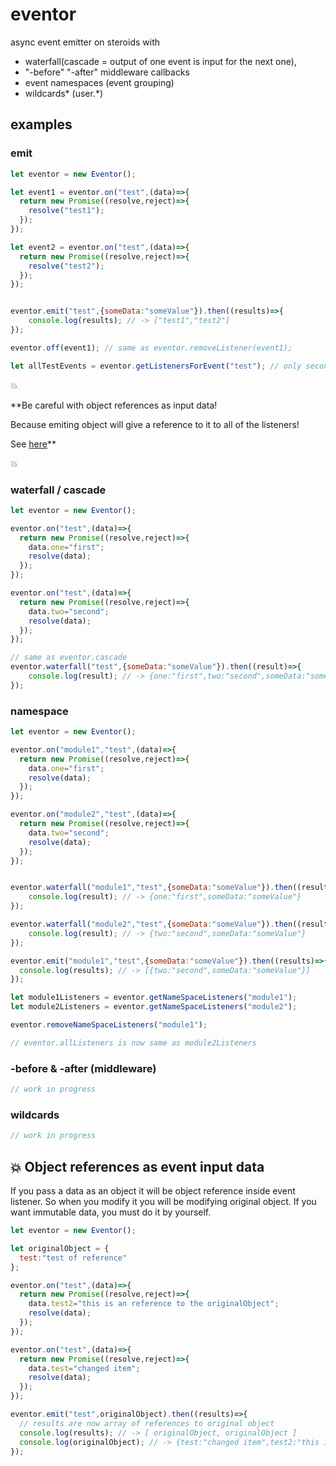 # eventor
async event emitter on steroids with
- waterfall(cascade = output of one event is input for the next one),
- "-before" "-after" middleware callbacks
- event namespaces (event grouping)
- wildcards\* (user.\*)

## examples

### emit

```javascript
let eventor = new Eventor();

let event1 = eventor.on("test",(data)=>{
  return new Promise((resolve,reject)=>{
    resolve("test1");
  });
});

let event2 = eventor.on("test",(data)=>{
  return new Promise((resolve,reject)=>{
    resolve("test2");
  });
});


eventor.emit("test",{someData:"someValue"}).then((results)=>{
    console.log(results); // -> ["test1","test2"]
});

eventor.off(event1); // same as eventor.removeListener(event1);

let allTestEvents = eventor.getListenersForEvent("test"); // only second event object (not id)
```
:collision:

**Be careful with object references as input data!

Because emiting object will give a reference to it to all of the listeners!

See [here](#object-references-as-event-input-data)**

:collision:

### waterfall / cascade

```javascript
let eventor = new Eventor();

eventor.on("test",(data)=>{
  return new Promise((resolve,reject)=>{
    data.one="first";
    resolve(data);
  });
});

eventor.on("test",(data)=>{
  return new Promise((resolve,reject)=>{
    data.two="second";
    resolve(data);
  });
});

// same as eventor.cascade
eventor.waterfall("test",{someData:"someValue"}).then((result)=>{
    console.log(result); // -> {one:"first",two:"second",someData:"someValue"}
});
```

### namespace
```javascript
let eventor = new Eventor();

eventor.on("module1","test",(data)=>{
  return new Promise((resolve,reject)=>{
    data.one="first";
    resolve(data);
  });
});

eventor.on("module2","test",(data)=>{
  return new Promise((resolve,reject)=>{
    data.two="second";
    resolve(data);
  });
});


eventor.waterfall("module1","test",{someData:"someValue"}).then((result)=>{
    console.log(result); // -> {one:"first",someData:"someValue"}
});

eventor.waterfall("module2","test",{someData:"someValue"}).then((result)=>{
    console.log(result); // -> {two:"second",someData:"someValue"}
});

eventor.emit("module1","test",{someData:"someValue"}).then((results)=>{
  console.log(results); // -> [{two:"second",someData:"someValue"}]
});

let module1Listeners = eventor.getNameSpaceListeners("module1");
let module2Listeners = eventor.getNameSpaceListeners("module2");

eventor.removeNameSpaceListeners("module1");

// eventor.allListeners is now same as module2Listeners

```

### -before & -after (middleware)

```javascript
// work in progress
```

### wildcards
```javascript
// work in progress
```

## :collision: Object references as event input data

If you pass a data as an object it will be object reference inside event listener.
So when you modify it you will be modifying original object.
If you want immutable data, you must do it by yourself.

```javascript
let eventor = new Eventor();

let originalObject = {
  test:"test of reference"
};

eventor.on("test",(data)=>{
  return new Promise((resolve,reject)=>{
    data.test2="this is an reference to the originalObject";
    resolve(data);
  });
});

eventor.on("test",(data)=>{
  return new Promise((resolve,reject)=>{
    data.test="changed item";
    resolve(data);
  });
});

eventor.emit("test",originalObject).then((results)=>{
  // results are now array of references to original object
  console.log(results); // -> [ originalObject, originalObject ]
  console.log(originalObject); // -> {test:"changed item",test2:"this is an reference to the originalObject"}
});
```
